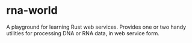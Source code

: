 # rna-world

A playground for learning Rust web services. Provides one or two handy utilities for processing DNA or RNA data, in web service form.
